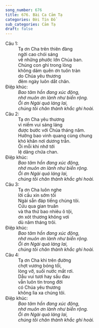 ```yaml
---
song_number: 676
title: 676. Bài Ca Cảm Tạ
categories: Đời Tín Đồ
sub_categories: Cảm Tạ
draft: false
---
```

<dl><dt>Câu 1:</dt><dd data-verse="1">Tạ ơn Cha trên thiên đàng <br/>ngời cao chói sáng <br/>về những phước lớn Chúa ban. <br/>Chúng con ghi trong lòng <br/>không dám quên ơn tuôn tràn <br/>do Chúa yêu thương <br/>đêm ngày luôn dắt chăn. </dd><dt>Điệp khúc:</dt><dd data-chorus="1"><em>Bao tâm hồn đang xúc động, <br/>nhớ muôn ơn lành như biển rộng. <br/>Ôi ơn Ngài quá láng lai, <br/>chúng tôi chân thành khắc ghi hoài. </em></dd><dt>Câu 2:</dt><dd data-verse="2">Tạ ơn Cha yêu thương <br/>vì niềm vui sáng láng <br/>được bước với Chúa tháng năm. <br/>Hưởng bao vinh quang cùng chung <br/>khó khăn nơi dương trần. <br/>Ôi mỗi khi nhớ tới <br/>lệ dâng chứa chan. </dd><dt>Điệp khúc:</dt><dd data-chorus="1"><em>Bao tâm hồn đang xúc động, <br/>nhớ muôn ơn lành như biển rộng. <br/>Ôi ơn Ngài quá láng lai, <br/>chúng tôi chân thành khắc ghi hoài. </em></dd><dt>Câu 3:</dt><dd data-verse="3">Tạ ơn Cha luôn nghe <br/>lời cầu xin sớm tối <br/>Ngài sẵn đáp tiếng chúng tôi. <br/>Cứu qua gian truân <br/>và tha thứ bao nhiêu ô tội, <br/>ơn xót thương không vơi <br/>dù năm tháng trôi. </dd><dt>Điệp khúc:</dt><dd data-chorus="1"><em>Bao tâm hồn đang xúc động, <br/>nhớ muôn ơn lành như biển rộng. <br/>Ôi ơn Ngài quá láng lai, <br/>chúng tôi chân thành khắc ghi hoài. </em></dd><dt>Câu 4:</dt><dd data-verse="4">Tạ ơn Cha khi trên đường <br/>chợt vương bóng tối, <br/>lòng vỡ, suối nước mắt rơi. <br/>Dẫu vui tươi hay sầu đau <br/>vẫn luôn tin trong đời <br/>có Chúa yêu thương <br/>không lìa xa chúng tôi. </dd><dt>Điệp khúc:</dt><dd data-chorus="1"><em>Bao tâm hồn đang xúc động, <br/>nhớ muôn ơn lành như biển rộng. <br/>Ôi ơn Ngài quá láng lai, <br/>chúng tôi chân thành khắc ghi hoài. </em></dd></dl>